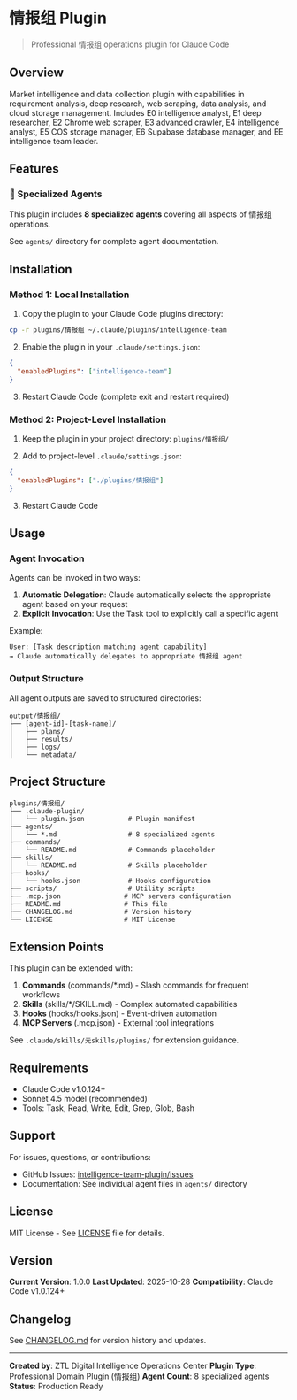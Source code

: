 # 情报组 Plugin

> Professional 情报组 operations plugin for Claude Code

## Overview

Market intelligence and data collection plugin with capabilities in requirement analysis, deep research, web scraping, data analysis, and cloud storage management. Includes E0 intelligence analyst, E1 deep researcher, E2 Chrome web scraper, E3 advanced crawler, E4 intelligence analyst, E5 COS storage manager, E6 Supabase database manager, and EE intelligence team leader.

## Features

### 🤖 Specialized Agents

This plugin includes **8 specialized agents** covering all aspects of 情报组 operations.

See `agents/` directory for complete agent documentation.

## Installation

### Method 1: Local Installation

1. Copy the plugin to your Claude Code plugins directory:
```bash
cp -r plugins/情报组 ~/.claude/plugins/intelligence-team
```

2. Enable the plugin in your `.claude/settings.json`:
```json
{
  "enabledPlugins": ["intelligence-team"]
}
```

3. Restart Claude Code (complete exit and restart required)

### Method 2: Project-Level Installation

1. Keep the plugin in your project directory: `plugins/情报组/`

2. Add to project-level `.claude/settings.json`:
```json
{
  "enabledPlugins": ["./plugins/情报组"]
}
```

3. Restart Claude Code

## Usage

### Agent Invocation

Agents can be invoked in two ways:

1. **Automatic Delegation**: Claude automatically selects the appropriate agent based on your request
2. **Explicit Invocation**: Use the Task tool to explicitly call a specific agent

Example:
```
User: [Task description matching agent capability]
→ Claude automatically delegates to appropriate 情报组 agent
```

### Output Structure

All agent outputs are saved to structured directories:

```
output/情报组/
├── [agent-id]-[task-name]/
│   ├── plans/
│   ├── results/
│   ├── logs/
│   └── metadata/
```

## Project Structure

```
plugins/情报组/
├── .claude-plugin/
│   └── plugin.json           # Plugin manifest
├── agents/
│   └── *.md                  # 8 specialized agents
├── commands/
│   └── README.md             # Commands placeholder
├── skills/
│   └── README.md             # Skills placeholder
├── hooks/
│   └── hooks.json            # Hooks configuration
├── scripts/                  # Utility scripts
├── .mcp.json                # MCP servers configuration
├── README.md                # This file
├── CHANGELOG.md             # Version history
└── LICENSE                  # MIT License
```

## Extension Points

This plugin can be extended with:

1. **Commands** (commands/*.md) - Slash commands for frequent workflows
2. **Skills** (skills/*/SKILL.md) - Complex automated capabilities
3. **Hooks** (hooks/hooks.json) - Event-driven automation
4. **MCP Servers** (.mcp.json) - External tool integrations

See `.claude/skills/元skills/plugins/` for extension guidance.

## Requirements

- Claude Code v1.0.124+
- Sonnet 4.5 model (recommended)
- Tools: Task, Read, Write, Edit, Grep, Glob, Bash

## Support

For issues, questions, or contributions:

- GitHub Issues: [intelligence-team-plugin/issues](https://github.com/ztl-digital/intelligence-team-plugin/issues)
- Documentation: See individual agent files in `agents/` directory

## License

MIT License - See [LICENSE](LICENSE) file for details.

## Version

**Current Version**: 1.0.0
**Last Updated**: 2025-10-28
**Compatibility**: Claude Code v1.0.124+

## Changelog

See [CHANGELOG.md](CHANGELOG.md) for version history and updates.

---

**Created by**: ZTL Digital Intelligence Operations Center
**Plugin Type**: Professional Domain Plugin (情报组)
**Agent Count**: 8 specialized agents
**Status**: Production Ready
